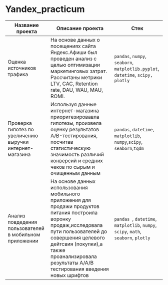 # Yandex_practicum
| Название проекта  | Описание проекта  | Cтек       |
|-------------------|-------------------|------------|
| Оценка источников трафика| На основе данных о посещениях сайта Яндекс.Афиши был проведен анализ c  целью оптимизации маркетинговых затрат. Рассчитаны метрики LTV, CAC, Retention rate, DAU, WAU, MAU, ROMI.| `pandas`, `numpy`, `seaborn`, `matplotlib.pyplot`, `datetime`, `scipy, plotly`|
| Проверка гипотез по увеличению выручки интернет-магазина | Используя данные интернет-магазина приоритезировавла гипотезы, произвела оценку результатов A/B-тестирования, посчитав статистическую значимость различий конверсий и средних чеков по сырым и очищенным данным| `pandas`, `datetime`, `matplotlib`, `numpy`,`scipy`, `seaborn`,`tqdm`|
| Анализ повдедения пользователей в мобильном приложении | На основе данных использования мобильного приложения для продажи продуктов питания построила воронку продаж,исследовала пути пользователей до совершения целевого дейтсвия (покупки),а также проанализировала  результаты A/A/B тестирования введения новых шрифтов| `pandas `, `datetime`, `matplotlib`, `numpy`, `scipy`, `math`, `seaborn`, `plotly`|



